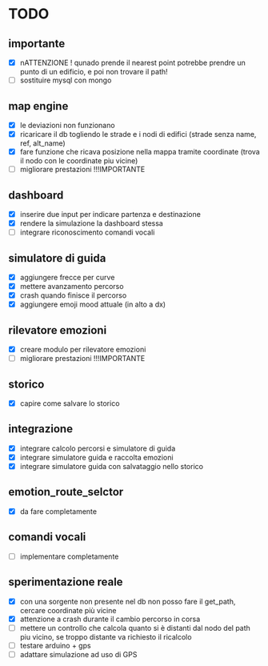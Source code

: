 # TODO

## importante
* [x] nATTENZIONE !   qunado prende il nearest point potrebbe prendre un punto di un edificio, e poi non trovare il path!
* [ ] sostituire mysql con mongo

## map engine
* [x] le deviazioni non funzionano
* [x] ricaricare il db togliendo le strade e i nodi di edifici (strade senza name, ref, alt_name)
* [x] fare funzione che ricava posizione nella mappa tramite coordinate (trova il nodo con le coordinate piu vicine)
* [ ] migliorare prestazioni !!!IMPORTANTE

## dashboard
* [x] inserire due input per indicare partenza e destinazione
* [x] rendere la simulazione la dashboard stessa
* [ ] integrare riconoscimento comandi vocali

## simulatore di guida
* [x] aggiungere frecce per curve
* [x] mettere avanzamento percorso
* [x] crash quando finisce il percorso
* [x] aggiungere emoji mood attuale (in alto a dx)

## rilevatore emozioni
* [x] creare modulo per rilevatore emozioni
* [ ] migliorare prestazioni !!!IMPORTANTE

## storico
* [x] capire come salvare lo storico

## integrazione
* [x] integrare calcolo percorsi e simulatore di guida
* [x] integrare simulatore guida e raccolta emozioni
* [x] integrare simulatore guida con salvataggio nello storico

## emotion_route_selctor
* [x] da fare completamente

## comandi vocali
* [ ] implementare completamente

## sperimentazione reale
* [x] con una sorgente non presente nel db non posso fare il get_path, cercare coordinate più vicine
* [x] attenzione a crash durante il cambio percorso in corsa
* [ ] mettere un controllo che calcola quanto si è distanti dal nodo del path piu vicino, se troppo distante va richiesto il ricalcolo 
* [ ] testare arduino + gps
* [ ] adattare simulazione ad uso di GPS